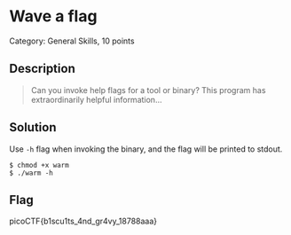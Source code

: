 # Wave a flag
Category: General Skills, 10 points

## Description
> Can you invoke help flags for a tool or binary? This program has extraordinarily helpful information...

## Solution
Use `-h` flag when invoking the binary, and the flag will be printed to
stdout.

```
$ chmod +x warm
$ ./warm -h
```

## Flag
picoCTF{b1scu1ts_4nd_gr4vy_18788aaa}
